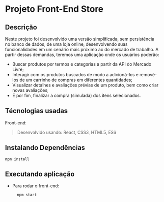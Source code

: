 # Projeto Front-End Store

## Descrição
Neste projeto foi desenvolvido uma versão simplificada, sem persistência no banco de dados, de uma loja online, desenvolvendo suas funcionalidades em um cenário mais próximo ao do mercado de trabalho. A partir dessas demandas, teremos uma aplicação onde os usuários poderão:

 - Buscar produtos por termos e categorias a partir da API do Mercado Livre;
 - Interagir com os produtos buscados de modo a adicioná-los e removê-los de um carrinho de compras em diferentes quantidades;
 - Visualizar detalhes e avaliações prévias de um produto, bem como criar novas avaliações;
 - E por fim, finalizar a compra (simulada) dos itens selecionados.

## Técnologias usadas

Front-end:
> Desenvolvido usando: React, CSS3, HTML5, ES6

## Instalando Dependências

``` 
npm install
``` 
## Executando aplicação

* Para rodar o front-end:

  ```
    npm start
  ```
